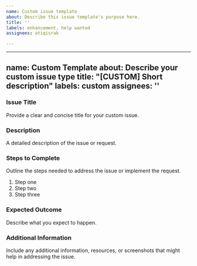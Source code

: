 ```yaml
---
name: Custom issue template
about: Describe this issue template's purpose here.
title: ''
labels: enhancement, help wanted
assignees: atiqisrak

---
```


---
name: Custom Template
about: Describe your custom issue type
title: "[CUSTOM] Short description"
labels: custom
assignees: ''
---

### **Issue Title**

Provide a clear and concise title for your custom issue.

### **Description**

A detailed description of the issue or request.

### **Steps to Complete**

Outline the steps needed to address the issue or implement the request.

1. Step one
2. Step two
3. Step three

### **Expected Outcome**

Describe what you expect to happen.

### **Additional Information**

Include any additional information, resources, or screenshots that might help in addressing the issue.
